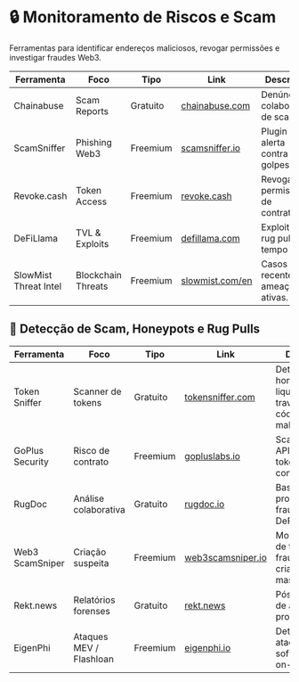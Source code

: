 # 🔒 Monitoramento de Riscos e Scam

Ferramentas para identificar endereços maliciosos, revogar permissões e investigar fraudes Web3.

| Ferramenta | Foco | Tipo | Link | Descrição |
|-----------|------|------|------|-----------|
| Chainabuse | Scam Reports | Gratuito | [chainabuse.com](https://chainabuse.com) | Denúncia colaborativa de scams. |
| ScamSniffer | Phishing Web3 | Freemium | [scamsniffer.io](https://scamsniffer.io) | Plugin de alerta contra golpes. |
| Revoke.cash | Token Access | Freemium | [revoke.cash](https://revoke.cash) | Revogar permissões de contratos. |
| DeFiLlama | TVL & Exploits | Freemium | [defillama.com](https://defillama.com) | Exploits e rug pulls em tempo real. |
| SlowMist Threat Intel | Blockchain Threats | Freemium | [slowmist.com/en](https://slowmist.com/en) | Casos recentes e ameaças ativas. |

## 🧪 Detecção de Scam, Honeypots e Rug Pulls

| Ferramenta         | Foco                   | Tipo        | Link                                                  | Descrição |
|--------------------|------------------------|-------------|-------------------------------------------------------|-----------|
| Token Sniffer      | Scanner de tokens      | Gratuito    | [tokensniffer.com](https://tokensniffer.com)         | Detecta honeypots, liquidez travada, código malicioso. |
| GoPlus Security    | Risco de contrato      | Freemium    | [gopluslabs.io](https://gopluslabs.io)               | Scanner e APIs para tokens e contratos. |
| RugDoc             | Análise colaborativa   | Gratuito    | [rugdoc.io](https://rugdoc.io)                       | Base sobre projetos fraudulentos e DeFi scams. |
| Web3 ScamSniper    | Criação suspeita       | Freemium    | [web3scamsniper.io](https://web3scamsniper.io)       | Monitoramento de tokens fraudulentos criados em massa. |
| Rekt.news          | Relatórios forenses    | Gratuito    | [rekt.news](https://rekt.news)                       | Pós-mortem de ataques em projetos cripto. |
| EigenPhi           | Ataques MEV / Flashloan| Freemium    | [eigenphi.io](https://eigenphi.io)                   | Detecta ataques sofisticados on-chain. |
